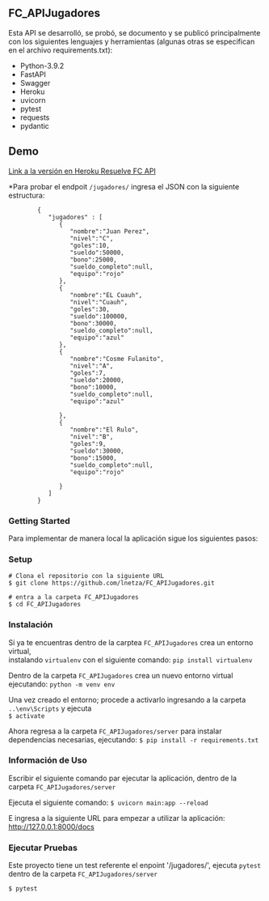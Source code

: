## FC_APIJugadores

Esta API se desarrolló, se probó, se documento y se publicó principalmente con los siguientes lenguajes y herramientas (algunas otras se especifican en el archivo requirements.txt):

- Python-3.9.2
- FastAPI
- Swagger
- Heroku
- uvicorn
- pytest
- requests
- pydantic

## Demo
[Link a la versión en Heroku Resuelve FC API](https://fcresuelve.herokuapp.com/docs)

*Para probar el endpoit `/jugadores/` ingresa el JSON con la siguiente estructura:

            {
               "jugadores" : [  
                  {  
                     "nombre":"Juan Perez",
                     "nivel":"C",
                     "goles":10,
                     "sueldo":50000,
                     "bono":25000,
                     "sueldo_completo":null,
                     "equipo":"rojo"
                  },
                  {  
                     "nombre":"EL Cuauh",
                     "nivel":"Cuauh",
                     "goles":30,
                     "sueldo":100000,
                     "bono":30000,
                     "sueldo_completo":null,
                     "equipo":"azul"
                  },
                  {  
                     "nombre":"Cosme Fulanito",
                     "nivel":"A",
                     "goles":7,
                     "sueldo":20000,
                     "bono":10000,
                     "sueldo_completo":null,
                     "equipo":"azul"

                  },
                  {  
                     "nombre":"El Rulo",
                     "nivel":"B",
                     "goles":9,
                     "sueldo":30000,
                     "bono":15000,
                     "sueldo_completo":null,
                     "equipo":"rojo"

                  }
               ]
            }

### Getting Started
Para implementar de manera local la aplicación sigue los siguientes pasos:

### Setup

    # Clona el repositorio con la siguiente URL
    $ git clone https://github.com/lnetza/FC_APIJugadores.git
  
    # entra a la carpeta FC_APIJugadores
    $ cd FC_APIJugadores
            
### Instalación

Si ya te encuentras dentro de la carptea `FC_APIJugadores` crea un entorno virtual,  
instalando `virtualenv` con el siguiente comando: `pip install virtualenv`

Dentro de la carpeta `FC_APIJugadores` crea un nuevo entorno virtual ejecutando: `python -m venv env`  

Una vez creado el entorno; procede a activarlo ingresando a la carpeta `..\env\Scripts` y ejecuta  
   `$ activate`

Ahora regresa a la carpeta `FC_APIJugadores/server` para instalar dependencias necesarias, ejecutando:
  `$ pip install -r requirements.txt`

### Información de Uso

Escribir el siguiente comando par ejecutar la aplicación, dentro de la carpeta `FC_APIJugadores/server`  
    
Ejecuta el siguiente comando:
  `$ uvicorn main:app --reload`
    
            
E ingresa a la siguiente URL para empezar a utilizar la aplicación: http://127.0.0.1:8000/docs


### Ejecutar Pruebas

Este proyecto tiene un test referente el enpoint '/jugadores/', ejecuta `pytest` dentro de la carpeta `FC_APIJugadores/server`

    $ pytest


